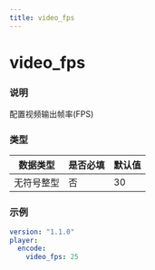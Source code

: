 ```yaml
---
title: video_fps
---
```


video_fps
===

### 说明
配置视频输出帧率(FPS)

### 类型
| 数据类型 | 是否必填 | 默认值 |
|---|---|---|
|  无符号整型 | 否 | 30 |

### 示例
```yaml {4}
version: "1.1.0"
player:
  encode:
    video_fps: 25
```
